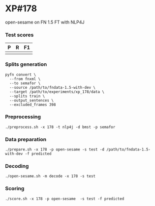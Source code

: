 # XP\#178

open-sesame on FN 1.5 FT with NLP4J

### Test scores
| P | R | F1 |
| --- | --- | --- |
|  |  |  |

### Splits generation
```
pyfn convert \
  --from fnxml \
  --to semafor \
  --source /path/to/fndata-1.5-with-dev \
  --target /path/to/experiments/xp_178/data \
  --splits train \
  --output_sentences \
  --excluded_frames 398
```

### Preprocessing
```
./preprocess.sh -x 178 -t nlp4j -d bmst -p semafor
```

### Data preparation
```
./prepare.sh -x 178 -p open-sesame -s test -d /path/to/fndata-1.5-with-dev -f predicted
```

### Decoding
```
./open-sesame.sh -m decode -x 178 -s test
```

### Scoring
```
./score.sh -x 178 -p open-sesame  -s test -f predicted
```

